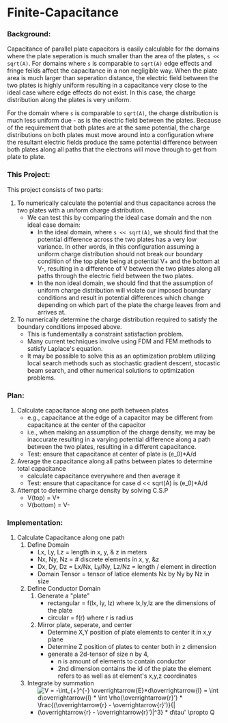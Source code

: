 # Finite-Capacitance

### Background:
Capacitance of parallel plate capacitors is easily calculable for the domains where the plate seperation is much smaller than the area of the plates, `s << sqrt(A)`. For domains where `s` is comparable to `sqrt(A)` edge effects and fringe feilds affect the capacitance in a non negligible way. When the plate area is much larger than seperation distance, the electric field between the two plates is highly uniform resulting in a capacitance very close to the ideal case where edge effects do not exist. In this case, the charge distribution along the plates is very uniform.

For the domain where `s` is comparable to `sqrt(A)`, the charge distribution is much less uniform due - as is the electric field between the plates. Because of the requirement that both plates are at the same potential, the charge distributions on both plates must move around into a configuration where the resultant electric fields produce the same potential difference between both plates along all paths that the electrons will move through to get from plate to plate. 

### This Project:
This project consists of two parts: 
1) To numerically calculate the potential and thus capacitance across the two plates with a uniform charge distribution. 
    - We can test this by comparing the ideal case domain and the non ideal case domain:
        - In the ideal domain, where `s << sqrt(A)`, we should find that the potential difference across the two plates has a very low variance. In other words, in this configuration assuming a uniform charge distribution should not break our boundary condition of the top plate being at potential V+ and the bottom at V-, resulting in a difference of V between the two plates along all paths through the electric field between the two plates.
        - In the non ideal domain, we should find that the assumption of uniform charge distribution will violate our imposed boundary conditions and result in potential differences which change depending on which part of the plate the charge leaves from and arrives at.
2) To numerically determine the charge distribution required to satisfy the boundary conditions imposed above. 
    - This is fundementally a constraint satisfaction problem. 
    - Many current techniques involve using FDM and FEM methods to satisfy Laplace's equation.
    - It may be possible to solve this as an optimization problem utilizing local search methods such as stochastic gradient descent, stocastic beam search, and other numerical solutions to optimization problems.

### Plan:
1) Calculate capacitance along one path between plates
    - e.g., capacitance at the edge of a capacitor may be different from capacitance at the center of the capacitor
    - i.e., when making an assumption of the charge density, we may be inaccurate resulting in a varying potential difference along a path between the two plates, resulting in a different capacitance.
    - Test: ensure that capacitance at center of plate is (e_0)*A/d
2) Average the capacitance along all paths between plates to determine total capacitance 
    - calculate capacitance everywhere and then average it
    - Test: ensure that capacitance for case d << sqrt(A) is (e_0)*A/d
3) Attempt to determine charge density by solving C.S.P
    - V(top) = V+
    - V(bottom) = V-
    
### Implementation:
1) Calculate Capacitance along one path
    1) Define Domain
        - Lx, Ly, Lz = length in x, y, & z in meters
        - Nx, Ny, Nz = # discrete elements in x, y, &z
        - Dx, Dy, Dz = Lx/Nx, Ly/Ny, Lz/Nz = length / element in direction 
        - Domain Tensor = tensor of latice elements Nx by Ny by Nz in size
    2) Define Conductor Domain
        1) Generate a "plate"
            - rectangular = f(lx, ly, lz) where lx,ly,lz are the dimensions of the plate 
            - circular = f(r) where r is radius
        2) Mirror plate, seperate, and center
            - Determine X,Y position of plate elements to center it in x,y plane
            - Determine Z position of plates to center both in z dimension
            - generate a 2d-tensor of size n by 4, 
                - n is amount of elements to contain conductor
                - 2nd dimension contains the id of the plate the element refers to as well as at element's x,y,z coordinates
    3) Integrate by summation
        - ![V = -\int_{+}^{-} \overrightarrow{E}*d\overrightarrow{l} = \int d\overrightarrow{l} * \int \rho(\overrightarrow{r}') * \frac{(\overrightarrow{r} - \overrightarrow{r}')}{|(\overrightarrow{r} - \overrightarrow{r}')|^3} * d\tau'  \propto Q](https://cloud.githubusercontent.com/assets/10381896/25315834/c2687750-2829-11e7-9740-15bf097ded52.gif)